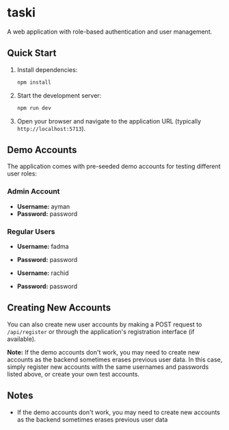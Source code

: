 # taski
A web application with role-based authentication and user management.

## Quick Start

1. Install dependencies:
   ```bash
   npm install
   ```

2. Start the development server:
   ```bash
   npm run dev
   ```

3. Open your browser and navigate to the application URL (typically `http://localhost:5713`).

## Demo Accounts

The application comes with pre-seeded demo accounts for testing different user roles:

### Admin Account
- **Username:** ayman
- **Password:** password

### Regular Users
- **Username:** fadma
- **Password:** password

- **Username:** rachid
- **Password:** password

## Creating New Accounts

You can also create new user accounts by making a POST request to `/api/register` or through the application's registration interface (if available).

**Note:** If the demo accounts don't work, you may need to create new accounts as the backend sometimes erases previous user data. In this case, simply register new accounts with the same usernames and passwords listed above, or create your own test accounts.

## Notes

- If the demo accounts don't work, you may need to create new accounts as the backend sometimes erases previous user data
